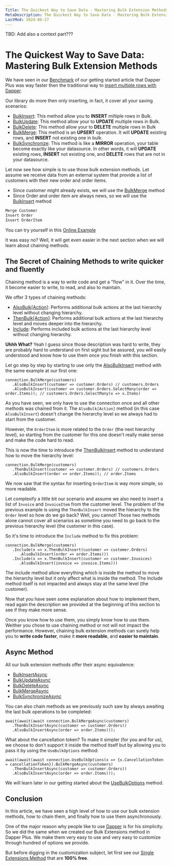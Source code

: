 ```yaml
---
Title: The Quickest Way to Save Data - Mastering Bulk Extension Methods
MetaDescription: The Quickest Way to Save Data - Mastering Bulk Extension Methods
LastMod: 2024-06-27
---
```


TBD: Add also a context part???

# The Quickest Way to Save Data: Mastering Bulk Extension Methods

We have seen in our [Benchmark](#) of our getting started article that Dapper Plus was way faster then the traditional way to [insert multiple rows with Dapper](https://www.learndapper.com/saving-data/insert#dapper-insert-multiple-rows).

Our library do more then only inserting, in fact, it cover all your saving scenarios:

- [BulkInsert](/bulk-insert): This method allow you to **INSERT** miltiple rows in Bulk.
- [BulkUpdate](/bulk-update): This method allow your to **UPDATE** multiple rows in Bulk.
- [BulkDelete](/bulk-delete): This method allow your to **DELETE** multiple rows in Bulk
- [BulkMerge](/bulk-merge): This method is an **UPSERT** operation. It will **UPDATE** existing rows, and **INSERT** not existing one in bulk.
- [BulkSynchronize](/bulk-synchronize): This method is like a **MIRROR** operation, your table become exactly like your datasource. In other words, it will **UPDATE** existing rows, **INSERT** not existing one, and **DELETE** rows that are not in your datasource.

Let now see how simple is to use those bulk extension methods. Let assume we receive data from an external system that provide a list of customers with their new order and order items.

- Since customer might already exists, we will use the [BulkMerge](/bulk-merge) method
- Since Order and order item are always news, so we will use the [BulkInsert](/bulk-insert) method

```csharp
Merge Customer
Insert Order
Insert OrderItem
```

You can try yourself in this [Online Example](#)

It was easy no? Well, it will get even easier in the next section when we will learn about chaining methods.

## The Secret of Chaining Methods to write quicker and fluently

Chaining method is a way to write code and get a "flow" in it. Over the time, it become easier to write, to read, and also to maintain.

We offer 3 types of chaining methods:

- [AlsoBulk[Action]](#): Performs additional bulk actions at the last hierarchy level without changing hierarchy.
- [ThenBulk[Action]](#): Performs additional bulk actions at the last hierarchy level and moves deeper into the hierarchy.
- [Include](#): Performs included bulk actions at the last hierarchy level without changing hierarchy.

**Uhhh What?** Yeah I guess since those description was hard to write, they are probably hard to understand on first sight but be assured, you will easily understood and know how to use them once you finish with this section.

Let go step by step by starting to use only the [AlsoBulkInsert](#) method with the same example at our first one:

```
connection.BulkMerge(customers)
   .AlsoBulkInsert(customer => customer.Orders) // customers.Orders
   .AlsoBulkInsert(customer => customer.Orders.SelectMany(order => order.Items)); // customers.Orders.SelectMany(x => x.Items)
```

As you have seen, we only have to use the connection once and all other methods was chained from it. The `AlsoBulk[Action]` method (in this case `AlsoBulkInsert`) doesn't change the hierarchy level so we always had to start from the customer.

However, the `OrderItem` is more related to the `Order` (the next hierarchy level), so starting from the customer for this one doesn't really make sense and make the code hard to read.

This is now the time to introduce the [ThenBulkInsert](#) method to understand how to move the hierarchy level:

```
connection.BulkMerge(customers)
   .ThenBulkInsert(customer => customer.Orders) // customers.Orders
   .AlsoBulkInsert(order => order.Items)); // order.Items
```

We now saw that the syntax for inserting `OrderItem` is way more simple, so more readable.

Let complexify a little bit our scenario and assume we also need to insert a list of `Invoice` and `InvoiceItem` from the customer level. The problem of the previous example is using the `ThenBulkInsert` moved the hierarchy to the `Order` level so how do we go back? Well, you cannot! Those two methods alone cannot cover all scenarios as sometime you need to go back to the previous hierarchy level (the customer in this case).

So it's time to introduce the `Include` method to fix this problem:

```
connection.BulkMerge(customers)
   .Include(x => x.ThenBulkInsert(customer => customer.Orders)
      .AlsoBulkInsert(order => order.Items)))
   .Include(x => x.ThenBulkInsert(customer => customer.Invoices)
      .AlsoBulkInsert(invoice => invoice.Items)))
```

The include method allow everything which is inside the method to move the hierarchy level but it only affect what is inside the method. The Include method itself is not impacted and always stay at the same level (the customer).

Now that you have seen some explanation about how to implement them, read again the description we provided at the beginning of this section to see if they make more sense.

Once you know how to use them, you simply know how to use them. Weither you chose to use chaining method or not will not impact the performance. However, chaining bulk extension methods can surely help you to **write code faster**, make it **more readable**,  and **easier to maintain**.

## Async Method

All our bulk extension methods offer their async equivalence:

- [BulkInsertAsync](#)
- [BulkUpdateAsync](#)
- [BulkDeleteAsync](#)
- [BulkMergeAsync](#)
- [BulkSynchronizeAsync](#)

You can also chain methods as we previously such saw by always awaiting the last bulk operations to be completed:

```
await(await(await connection.BulkMergeAsync(customers)
   .ThenBulkInsertAsync(customer => customer.Orders))
   .AlsoBulkInsertAsync(order => order.Items)));
```

What about the cancellation token? To make it simpler (for you and for us), we choose to don't support it inside the method itself but by allowing you to pass it by using the `UseBulkOptions` method:

```
await(await(await connection.UseBulkOptions(x => {x.CancellationToken = cancellationToken}).BulkMergeAsync(customers)
   .ThenBulkInsertAsync(customer => customer.Orders))
   .AlsoBulkInsertAsync(order => order.Items)));
```

We will learn later in our getting started about the [UseBulkOptions](#) method.

## Conclusion

In this article, we have seen a high level of how to use our bulk extension methods, how to chain them, and finally how to use them asynchronously.

One of the major reason why people like to use [Dapper](https://www.learndapper.com/) is for his simplicity. So we did the same when we created our Bulk Extensions method in Dapper Plus. We make them very easy to use and very easy to customize through hundred of options we provide.

But before digging in the customization subject, let first see our [Single Extensions Method](#) that are **100% free**.
